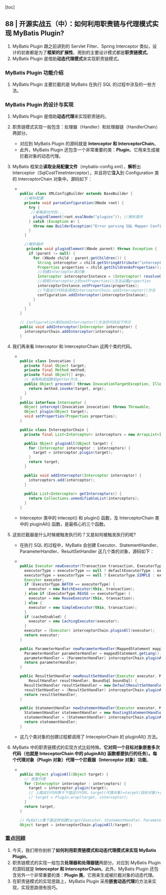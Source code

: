 [toc]

## 88 | 开源实战五（中）：如何利用职责链与代理模式实现 MyBatis Plugin?

1.  MyBatis Plugin 跟之前讲到的 Servlet Filter、Spring Interceptor 类似，设计的初衷都是为了**框架的扩展性**、用到的主要设计模式都是**职责链模式**。
2.  MyBatis Plugin 是借助**动态代理模式**来实现职责链模式。

### MyBatis Plugin 功能介绍

1.  MyBatis Plugin 主要拦截的是 MyBatis 在执行 SQL 的过程中涉及的一些方法。

### MyBatis Plugin 的设计与实现

1.  MyBatis Plugin 是借助**动态代理**来实现职责链的。

2.  职责链模式实现一般包含：处理器（Handler）和处理器链（HandlerChain）两部分。

    -   对应到 MyBatis Plugin 的源码就是 **Interceptor 和 InterceptorChain**。
    -   此外，MyBatis Plugin 还包含一个非常重要的类：**Plugin**。它用来生成被拦截对象的动态代理。

3.  MyBatis 框架会**读取全局配置文件**（mybatis-config.xml），**解析**出 Interceptor（SqlCostTimeInterceptor），并且将它**注入**到 Configuration 类的 InterceptorChain 对象中。源码如下：

    -   ```java
        
        public class XMLConfigBuilder extends BaseBuilder {
          //解析配置
          private void parseConfiguration(XNode root) {
            try {
             //省略部分代码...
              pluginElement(root.evalNode("plugins")); //解析插件
            } catch (Exception e) {
              throw new BuilderException("Error parsing SQL Mapper Configuration. Cause: " + e, e);
            }
          }
        
          //解析插件
           private void pluginElement(XNode parent) throws Exception {
            if (parent != null) {
              for (XNode child : parent.getChildren()) {
                String interceptor = child.getStringAttribute("interceptor");
                Properties properties = child.getChildrenAsProperties();
                //创建Interceptor类对象
                Interceptor interceptorInstance = (Interceptor) resolveClass(interceptor).newInstance();
                //调用Interceptor上的setProperties()方法设置properties
                interceptorInstance.setProperties(properties);
                //下面这行代码会调用InterceptorChain.addInterceptor()方法
                configuration.addInterceptor(interceptorInstance);
              }
            }
          }
        }
        
        // Configuration类的addInterceptor()方法的代码如下所示
        public void addInterceptor(Interceptor interceptor) {
          interceptorChain.addInterceptor(interceptor);
        }
        ```

4.  我们再来看 Interceptor 和 InterceptorChain 这两个类的代码。

    -   ```java
        
        public class Invocation {
          private final Object target;
          private final Method method;
          private final Object[] args;
          // 省略构造函数和getter方法...
          public Object proceed() throws InvocationTargetException, IllegalAccessException {
            return method.invoke(target, args);
          }
        }
        public interface Interceptor {
          Object intercept(Invocation invocation) throws Throwable;
          Object plugin(Object target);
          void setProperties(Properties properties);
        }
        
        public class InterceptorChain {
          private final List<Interceptor> interceptors = new ArrayList<Interceptor>();
        
          public Object pluginAll(Object target) {
            for (Interceptor interceptor : interceptors) {
              target = interceptor.plugin(target);
            }
            return target;
          }
        
          public void addInterceptor(Interceptor interceptor) {
            interceptors.add(interceptor);
          }
          
          public List<Interceptor> getInterceptors() {
            return Collections.unmodifiableList(interceptors);
          }
        }
        ```

    -   Interceptor 类中的 intecept() 和 plugin() 函数，及 InterceptorChain 类中的 pluginAll() 函数，是最核心的三个函数。

5.  这些拦截器是什么时候被触发执行的？又是如何被触发执行的呢?

    -   在执行 SQL 的过程中，MyBatis 会创建 Executor、StatementHandler、ParameterHandler、ResultSetHandler 这几个类的对象，源码如下：

    -   ```java
        
        public Executor newExecutor(Transaction transaction, ExecutorType executorType) {
          executorType = executorType == null ? defaultExecutorType : executorType;
          executorType = executorType == null ? ExecutorType.SIMPLE : executorType;
          Executor executor;
          if (ExecutorType.BATCH == executorType) {
            executor = new BatchExecutor(this, transaction);
          } else if (ExecutorType.REUSE == executorType) {
            executor = new ReuseExecutor(this, transaction);
          } else {
            executor = new SimpleExecutor(this, transaction);
          }
          if (cacheEnabled) {
            executor = new CachingExecutor(executor);
          }
          executor = (Executor) interceptorChain.pluginAll(executor);
          return executor;
        }
        
        public ParameterHandler newParameterHandler(MappedStatement mappedStatement, Object parameterObject, BoundSql boundSql) {
          ParameterHandler parameterHandler = mappedStatement.getLang().createParameterHandler(mappedStatement, parameterObject, boundSql);
          parameterHandler = (ParameterHandler) interceptorChain.pluginAll(parameterHandler);
          return parameterHandler;
        }
        
        public ResultSetHandler newResultSetHandler(Executor executor, MappedStatement mappedStatement, RowBounds rowBounds, ParameterHandler parameterHandler,
            ResultHandler resultHandler, BoundSql boundSql) {
          ResultSetHandler resultSetHandler = new DefaultResultSetHandler(executor, mappedStatement, parameterHandler, resultHandler, boundSql, rowBounds);
          resultSetHandler = (ResultSetHandler) interceptorChain.pluginAll(resultSetHandler);
          return resultSetHandler;
        }
        
        public StatementHandler newStatementHandler(Executor executor, MappedStatement mappedStatement, Object parameterObject, RowBounds rowBounds, ResultHandler resultHandler, BoundSql boundSql) {
          StatementHandler statementHandler = new RoutingStatementHandler(executor, mappedStatement, parameterObject, rowBounds, resultHandler, boundSql);
          statementHandler = (StatementHandler) interceptorChain.pluginAll(statementHandler);
          return statementHandler;
        }
        ```

    -   这几个类对象的创建过程都调用了 InteceptorChain 的 pluginAll() 方法。

6.  MyBatis 中的职责链模式的实现方式比较特殊。**它对同一个目标对象嵌套多次代码（也就是 InteceptorChain 中的 pluginAll() 函数都要执行的任务）。每个代理对象（Plugin 对象）代理一个拦截器（Interceptor 对象）功能**。

    -   ```java
        
        public Object pluginAll(Object target) {
          // 嵌套代理
          for (Interceptor interceptor : interceptors) {
            target = interceptor.plugin(target);
            // 上面这行代码等于下面这行代码，target(代理对象)=target(目标对象)+interceptor(拦截器功能)
            // target = Plugin.wrap(target, interceptor);
          }
          return target;
        }
        
        // MyBatis像下面这样创建target(Executor、StatementHandler、ParameterHandler、ResultSetHandler），相当于多次嵌套代理
        Object target = interceptorChain.pluginAll(target);
        ```

### 重点回顾

1.  今天，我们带你剖析了**如何利用职责链模式和动态代理模式来实现 MyBatis Plugin**。
2.  职责链模式的实现一般包含**处理器和处理器链**两部分。对应到 MyBatis Plugin 的源码就是 **Interceptor 和 InterceptorChain**。此外，MyBatis Plugin 还包含另外一个非常重要的类：**Plugin 类**。它用来生成被拦截对象的动态代理。
3.  在职责链模式的实现思路上，MyBatis Plugin 采用**嵌套动态代理**的方法来实现，实现思路很有技巧。

